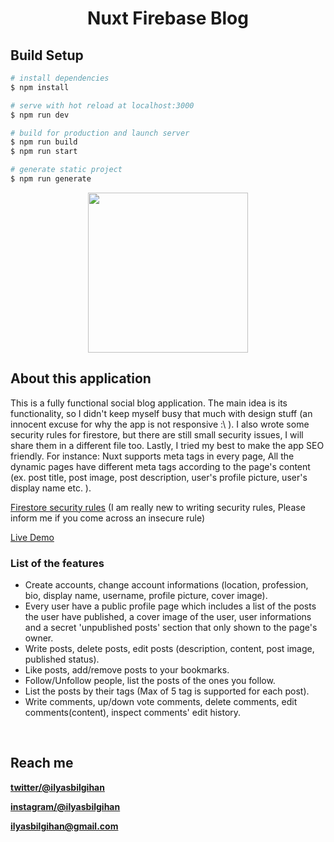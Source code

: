 <h1 align="center">Nuxt Firebase Blog</h1>

## Build Setup

```bash
# install dependencies
$ npm install

# serve with hot reload at localhost:3000
$ npm run dev

# build for production and launch server
$ npm run build
$ npm run start

# generate static project
$ npm run generate
```
<p align="center">
  <img width="256" height="256" src="https://firebasestorage.googleapis.com/v0/b/nuxt-blog-exercise.appspot.com/o/external%2Fbig-logo.png?alt=media&token=bb5e45d2-0909-46cc-a25b-3e9adac0a28c" />
</p>

## About this application
This is a fully functional social blog application. The main idea is its functionality, so I didn't keep myself busy that much with design stuff (an innocent excuse for why the app is not responsive :\ ). I also wrote some security rules for firestore, but there are still small security issues, I will share them in a different file too. Lastly, I tried my best to make the app SEO friendly. For instance: Nuxt supports meta tags in every page, All the dynamic pages have different meta tags according to the page's content (ex. post title, post image, post description, user's profile picture, user's display name etc. ).

<a href="https://firebasestorage.googleapis.com/v0/b/nuxt-blog-exercise.appspot.com/o/external%2Ffirestore.rules?alt=media&token=a36a3eb4-b6e7-43a2-8b97-2e211dc62a31" target="_blank" title="Firebase Firestore Security Rules">Firestore security rules</a> (I am really new to writing security rules, Please inform me if you come across an insecure rule)

<a href="https://nuxt-firebase-blog.herokuapp.com/" target="_blank" title="Nuxt Firebase Blog">Live Demo</a>

### List of the features
- Create accounts, change account informations (location, profession, bio, display name, username, profile picture, cover image).
- Every user have a public profile page which includes a list of the posts the user have published, a cover image of the user, user informations and a secret 'unpublished posts' section that only shown to the page's owner.
- Write posts, delete posts, edit posts (description, content, post image, published status).
- Like posts, add/remove posts to your bookmarks.
- Follow/Unfollow people, list the posts of the ones you follow.
- List the posts by their tags (Max of 5 tag is supported for each post).
- Write comments, up/down vote comments, delete comments, edit comments(content), inspect comments' edit history.

<br>

## Reach me
**[twitter/@ilyasbilgihan](https://twitter.com/ilyasbilgihan)**

**[instagram/@ilyasbilgihan](https://instagram.com/ilyasbilgihan)**

**ilyasbilgihan@gmail.com**
